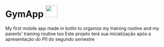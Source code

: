 # GymApp <img src="https://github.com/alexZ7000/GymApp/assets/78627928/5ca5f795-9898-4857-81e2-a8632379c0c7" width="37"/>

My first mobile app made in kotlin to organize my training routine and my parents' training routine too
Este projeto terá sua inicialização após a apresentação do PII do segundo semestre
